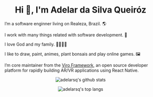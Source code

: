 <h1 align="center">Hi 👋, I'm Adelar da Silva Queiróz</h1>

I’m a software enginner living on Realeza, Brazil. 🌎

I work with many things related with software development. 🧩

I love God and my family. 👶👨👩👦

I like to draw, paint, animes, plant bonsais and play online games. 🖼

I’m core maintainer from the [Viro Framework](https://virocommunity.github.io), an open source developer platform for rapidly building AR/VR applications using React Native.

<p align="center">
    <img alt="adelarsq's github stats" src="https://github-readme-stats.vercel.app/api?username=adelarsq&theme=vue&show_icons=true"/>
</p>

<p align="center">
    <img alt="adelarsq's top langs" src="https://github-readme-stats.vercel.app/api/top-langs/?username=adelarsq&layout=compact&theme=vue"/>
</p>
